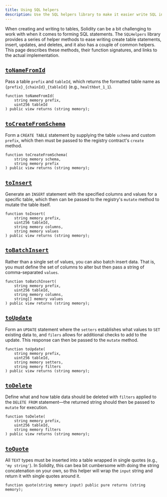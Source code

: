 ```yaml
---
title: Using SQL helpers
description: Use the SQL helpers library to make it easier write SQL in Solidity.
---
```


When creating and writing to tables, Solidity can be a bit challenging to work with when it comes to forming SQL statements. The `SQLHelpers` library provides a series of helper methods to ease writing create table statements, insert, updates, and deletes, and it also has a couple of common helpers. This page describes these methods, their function signatures, and links to the actual implementation.

## [`toNameFromId`](https://github.com/tablelandnetwork/evm-tableland/blob/b350a363ea3d10bbeb3d3a088e9c27c77c6cae30/contracts/utils/SQLHelpers.sol#L20)

Pass a table `prefix` and `tableId`, which returns the formatted table name as `{prefix}_{chainId}_{tableId}` (e.g., `healthbot_1_1`).

```solidity
function toNameFromId(
    string memory prefix,
    uint256 tableId
) public view returns (string memory);
```

## [`toCreateFromSchema`](https://github.com/tablelandnetwork/evm-tableland/blob/b350a363ea3d10bbeb3d3a088e9c27c77c6cae30/contracts/utils/SQLHelpers.sol#L46)

Form a `CREATE TABLE` statement by supplying the table `schema` and custom `prefix`, which then must be passed to the registry contract's `create` method.

```solidity
function toCreateFromSchema(
    string memory schema,
    string memory prefix
) public view returns (string memory);
```

## [`toInsert`](https://github.com/tablelandnetwork/evm-tableland/blob/b350a363ea3d10bbeb3d3a088e9c27c77c6cae30/contracts/utils/SQLHelpers.sol#L76)

Generate an `INSERT` statement with the specified columns and values for a specific table, which then can be passed to the registry's `mutate` method to mutate the table itself.

```solidity
function toInsert(
    string memory prefix,
    uint256 tableId,
    string memory columns,
    string memory values
) public view returns (string memory);
```

## [`toBatchInsert`](https://github.com/tablelandnetwork/evm-tableland/blob/b350a363ea3d10bbeb3d3a088e9c27c77c6cae30/contracts/utils/SQLHelpers.sol#L109)

Rather than a single set of values, you can also batch insert data. That is, you must define the set of columns to alter but then pass a string of comma-separated `values`.

```solidity
function toBatchInsert(
    string memory prefix,
    uint256 tableId,
    string memory columns,
    string[] memory values
) public view returns (string memory);
```

## [`toUpdate`](https://github.com/tablelandnetwork/evm-tableland/blob/b350a363ea3d10bbeb3d3a088e9c27c77c6cae30/contracts/utils/SQLHelpers.sol#L141)

Form an `UPDATE` statement where the `setters` establishes what values to `SET` existing data to, and `filers` allows for additional checks to add to the update. This response can then be passed to the `mutate` method.

```solidity
function toUpdate(
    string memory prefix,
    uint256 tableId,
    string memory setters,
    string memory filters
) public view returns (string memory);
```

## [`toDelete`](https://github.com/tablelandnetwork/evm-tableland/blob/b350a363ea3d10bbeb3d3a088e9c27c77c6cae30/contracts/utils/SQLHelpers.sol#L167)

Define what and how table data should be deleted with `filters` applied to the `DELETE FROM` statement—the returned string should then be passed to `mutate` for execution.

```solidity
function toDelete(
    string memory prefix,
    uint256 tableId,
    string memory filters
) public view returns (string memory);
```

## [`toQuote`](https://github.com/tablelandnetwork/evm-tableland/blob/b350a363ea3d10bbeb3d3a088e9c27c77c6cae30/contracts/utils/SQLHelpers.sol#L183)

All `TEXT` types must be inserted into a table wrapped in single quotes (e.g., `'my string'`). In Solidity, this can bea bit cumbersome with doing the string concatenation on your own, so this helper will wrap the `input` string and return it with single quotes around it.

```solidity
function quote(string memory input) public pure returns (string memory);
```
